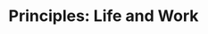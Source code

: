 ---
title: "Principles: Life and Work"
showDate: false
draft: false
tags: ["classic","poem"]
link: "https://www.amazon.com/Principles-Life-Work-Ray-Dalio/dp/1501124021/ref=sr_1_1_sspa?s=books&ie=UTF8&qid=1534645544&sr=1-1-spons&keywords=life+and+work+principles+ray+dalio&psc=1"
read: "R"
target: "_blank"
---